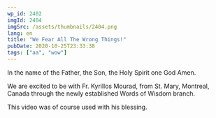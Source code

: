 ```yaml
---
wp_id: 2402
imgId: 2404
imgSrc: /assets/thumbnails/2404.png
lang: en
title: "We Fear All The Wrong Things!"
pubDate: 2020-10-25T23:33:38
tags: ["aa", "wow"]
---
```

<!-- page: 6 -->

<p>In the name of the Father, the Son, the Holy Spirit one God Amen.</p>
<p>We are excited to be with Fr. Kyrillos Mourad, from St. Mary, Montreal, Canada through the newly established Words of Wisdom branch.</p>
<p>This video was of course used with his blessing.</p>
<p>&nbsp;</p>
